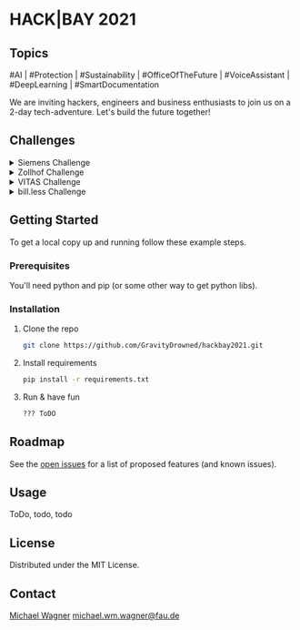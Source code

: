 # HACK|BAY 2021
## Topics  
#AI | #Protection | #Sustainability | #OfficeOfTheFuture | #VoiceAssistant | #DeepLearning | #SmartDocumentation


We are inviting hackers, engineers and business enthusiasts to join us on a 2-day tech-adventure. Let's build the future together!

<!-- CHALLENGES -->
## Challenges
<details><summary>Siemens Challenge</summary>
<p>
Expanding human vision with AI solutions!
Year 2021. We are facing more and more life and environment threatening situations (eg.: pandemics, environmental disasters, gas leaks, forest fires, traffic accidents..) – while today’s systems are still lacking efficient prevention and protection!
Human vision cannot be in place 24/7 to catch these events. Recognising them locally, fast or even proactively using our visual senses is crucial for preventing and reducing damage right at the beginning.

Today’s world offers many possibilities of cameras capturing live videos or pictures everywhere around the globe. Local processing power and AI are evolving as the technology advances. Reacting immediately brings big potential to save lives and protect our environment.

Take up this challenge to create a safer world! Think of possible use cases to prototype while utilizing these features. Good hacking!

#GreenTech #environment #protection #sustainability #AI #TechForGood #GreenInnovation #safety
[Provided by: SIEMENS]
</p>
</details>

<details><summary>Zollhof Challenge</summary>
<p>
Join our mission to hack the ZOLLHOF Office!
Challenging times of social distancing dramatically reshaped our understanding of the value and functionality modern offices ought to provide. Our brand-new homebase ZOLLHOF 7 offers us now the unique opportunity to design the office of the future with a tech-savvy crowd from scratch - be part of it!
Invent a state of the art safespace on 3500m² including team & startup co-working areas, an open cafeteria and a high tech event space! To successfully hack this challenge, you will be granted access to relevant maps, office management systems and all tech devices under our roof. Countless smart solutions are waiting for you to be explored - think big: limits are only set by your imagination!

Inspiration needed? You will get the opportunity to come and visit our home.

Take up the unique opportunity to create THE tech office of the future! Keep on hacking!

#OfficeOfTheFuture #coworking #safespace #community #sustainable #efficient #digital #tech
[Provided by: ZOLLHOF]
</p>
</details>

<details><summary>VITAS Challenge</summary>
<p>
Give a voice to the AI language assistant of the future!
We all need corporate assistance now and then. It can be about asking for advice, troubleshooting or other kind of assistance. But what are the characteristics and features of the perfect channel? Which touchpoints are desired, which are useful and beneficial from a customer-centric view - and which are not?

Take up this challenge and figure out how Conversional Assistants based on Artificial Intelligence (Deep Learning) can be taken to the next level - with focus on benefits for customers (callers)! You will get access to evaluated prototyping-tools as well as experiences, data and experts of a startup in the field of customer support with more than 60k successful calls.

#voiceassistant #ai #usercentered #customersupport #chatbot #serviceofthefuture #deeplearning #startup #innovationchallenge
[Provided by: VITAS]
</p>
</details>

<details><summary>bill.less Challenge</summary>
<p>
Join the game of paper records: spice up online receipts!
If you think about doing your tax refund or saving receipts for guarantee reasons, you might not be overwhelmed by a wave of motivation. Transferring physical paperwork into the digital sphere adds security to the process, however, it’s certainly not the embodiment of fun! Hence, we aim at making scanning receipts sexy!
Ready to join us on the mission of motivating users to digitize receipts by integrating gamification to the process?

A must-have are functions to scan and store receipts as well as to share them with others and get statistics - everything else is up to you!

#smartdocumentation #onlinereceipts #billless #digitalization #sustainability #gamification #savepaper
[Provided by: bill.less]

</p>
</details>



<!-- GETTING STARTED -->
## Getting Started

To get a local copy up and running follow these example steps.

### Prerequisites
You'll need python and pip (or some other way to get python libs).

### Installation

1. Clone the repo
   ```sh
   git clone https://github.com/GravityDrowned/hackbay2021.git
   ```
2. Install requirements
   ```sh
   pip install -r requirements.txt
   ```
3. Run & have fun
   ```sh
   ??? ToDO
   ```



<!-- ROADMAP -->
## Roadmap

See the [open issues](https://github.com/GravityDrowned/hackbay2021/issues) for a list of proposed features (and known issues).



<!-- USAGE EXAMPLES -->
## Usage

ToDo, todo, todo


<!-- LICENSE -->
## License
Distributed under the MIT License. 



<!-- CONTACT -->
## Contact

[Michael Wagner](https://kwarc.info/people/mwagner/) michael.wm.wagner@fau.de  

